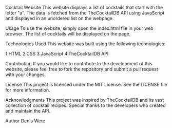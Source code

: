 Cocktail Website
This website displays a list of cocktails that start with the letter "a". The data is fetched from the TheCocktailDB API using JavaScript and displayed in an unordered list on the webpage.

Usage
To use the website, simply open the index.html file in your web browser. The list of cocktails will be displayed on the page.

Technologies Used
This website was built using the following technologies:

1.HTML
2.CSS
3.JavaScript
4.TheCocktailDB API

Contributing
If you would like to contribute to the development of this website, please feel free to fork the repository and submit a pull request with your changes.

License
This project is licensed under the MIT License. See the LICENSE file for more information.

Acknowledgments
This project was inspired by TheCocktailDB and its vast collection of cocktail recipes. Special thanks to the developers who created and maintain the API.

Author
 Denis Were
